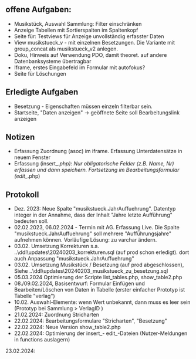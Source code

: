 

## offene Aufgaben: 
 
 * Musikstück, Auswahl Sammlung: Filter einschränken 
 * Anzeige Tabellen mit Sortierspalten im Spaltenkopf 
 * Seite für: Testviews für Anzeige unvollständig erfasster Daten 
 * View musikstueck_v - mit einzelnen Besetzungen. Die Variante mit group_concat als musikstueck_v2 anlegen. 
 * Doku, Hinweis auf Verwendung PDO, damit theoret. auf andere Datenbanksysteme übertragbar 
 * Iframe, erstes Eingabefeld im Formular mit autofokus? 
 * Seite für Löschungen 


 ## Erledigte Aufgaben 
  * Besetzung - Eigenschaften müssen einzeln filterbar sein. 
  * Startseite, "Daten anzeigen" -> geöffnete Seite soll Bearbeitungslink anzeigen 

## Notizen 
 * Erfassung Zuordnung (asoc) im iframe. Erfassung Unterdatensätze in neuem Fenster  
 * Erfassung (insert_*.php): Nur obligatorische Felder (z.B. Name, Nr) erfassen und dann speichern. Fortsetzung im Bearbeitungsformular (edit_*.php)

## Protokoll 
 * Dez. 2023: Neue Spalte "musikstueck.JahrAuffuehrung". Datentyp integer in der Annahme, dass der Inhalt "Jahre letzte Aufführung" bedeuten soll.  
 * 02.02.2023, 06.02.2024 - Termin mit AG. Erfassung Live. Die Spalte "musikstueck.JahrAuffuehrung" soll mehrere "Aufführungsjahre" aufnehmen können. Vorläufige Lösung: zu varchar ändern.
 * 03.02. Umsetzung Korrekturen s.a. ..\ddl\updates\20240203_korrekturen.sql (auf prod schon erledigt). dort auch Anpassung "musikstueck.JahrAuffuehrung"
 * 03.02. Umsetzung Musikstück / Besetzung (auf prod abgeschlossen), Siehe ..\ddl\updates\20240203_musikstueck_zu_besetzung.sql
 * 05.03.2024 Optimierung der Scripte list_tables.php, show_table2.php 
 * 08./09.02.2024, Basisentwurf:  Formular Einfügen und Bearbeiten/Löschen von Daten in Tabelle (erster einfacher Prototyp ist Tabelle "verlag") 
 * 10.02. Auswahl-Elemente: wenn Wert unbekannt, dann muss es leer sein (Prototyp bei Sammlung > VerlagID ) 
 * 21.02.2024: Zuordnung Stricharten 
 * 22.02.2024: Bearbeitungsformulare "Stricharten", "Besetzung" 
 * 22.02.2024: Neue Version show_table2.php 
 * 22.02.2024: Optimierung der insert_- edit_-Dateien (Nutzer-Meldungen in functions auslagern) 
 

 23.02.2024: 
